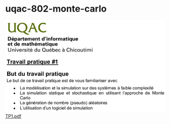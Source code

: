 # uqac-802-monte-carlo
![](https://github.com/ethicnology/uqac-802-monte-carlo/blob/main/logo.png "Screenshot")
[TP1.pdf](https://github.com/ethicnology/uqac-802-monte-carlo/blob/main/TP1.pdf)
